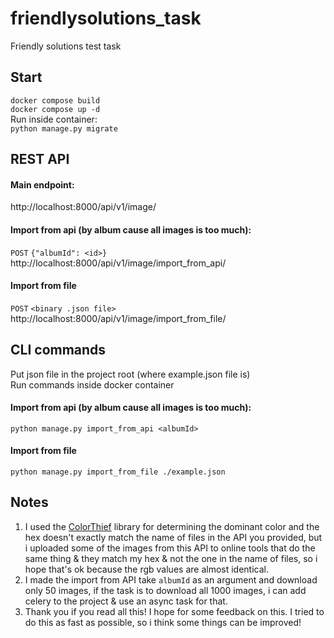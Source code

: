 # friendlysolutions_task
Friendly solutions test task

## Start
``docker compose build``  
``docker compose up -d``  
Run inside container:  
``python manage.py migrate``  
## REST API
#### Main endpoint:  
http://localhost:8000/api/v1/image/
#### Import from api (by album cause all images is too much):
``POST``
``{"albumId": <id>}``  
http://localhost:8000/api/v1/image/import_from_api/
#### Import from file
``POST``
``<binary .json file>``  
http://localhost:8000/api/v1/image/import_from_file/

## CLI commands
Put json file in the project root (where example.json file is)  
Run commands inside docker container
#### Import from api (by album cause all images is too much):
``python manage.py import_from_api <albumId>``
#### Import from file
``python manage.py import_from_file ./example.json``

## Notes
1. I used the [ColorThief](https://github.com/lokesh/color-thief) library for determining the dominant color and the hex doesn't exactly match the name of files in the API you provided, but i uploaded some of the images from this API to online tools that do the same thing & they match my hex & not the one in the name of files, so i hope that's ok because the rgb values are almost identical.
2. I made the import from API take ``albumId`` as an argument and download only 50 images, if the task is to download all 1000 images, i can add celery to the project & use an async task for that.
3. Thank you if you read all this! I hope for some feedback on this. I tried to do this as fast as possible, so i think some things can be improved!
